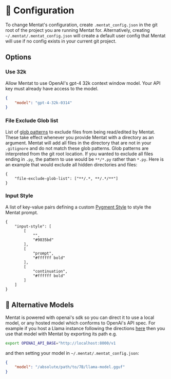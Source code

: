# 🔧 Configuration

To change Mentat's configuration, create `.mentat_config.json` in the git root of the project you are running Mentat for. Alternatively, creating `~/.mentat/.mentat_config.json` will create a default user config that Mentat will use if no config exists in your current git project.

## Options

### Use 32k
Allow Mentat to use OpenAI's gpt-4 32k context window model. Your API key must already have access to the model.
```json
{
    "model": "gpt-4-32k-0314"
}
```

### File Exclude Glob list
List of [glob patterns](https://docs.python.org/3/library/glob.html) to exclude files from being read/edited by Mentat. These take effect whenever you provide Mentat with a directory as an argument. Mentat will add all files in the directory that are not in your `.gitignore` and do not match these glob patterns. Glob patterns are interpreted from the git root location. If you wanted to exclude all files ending in `.py`, the pattern to use would be `**/*.py` rather than `*.py`. Here is an example that would exclude all hidden directories and files:
```
{
    "file-exclude-glob-list": ["**/.*, **/.*/**"]
}
```

### Input Style
A list of key-value pairs defining a custom [Pygment Style](https://pygments.org/docs/styledevelopment/) to style the Mentat prompt.
```
{
    "input-style": [
        [
            "",
            "#9835bd"
        ],
        [
            "prompt",
            "#ffffff bold"
        ],
        [
            "continuation",
            "#ffffff bold"
        ]
    ]
}
```

## 🦙 Alternative Models

Mentat is powered with openai's sdk so you can direct it to use a local model, or any hosted model which conforms to OpenAi's API spec. For example if you host a Llama instance following the directions [here](https://github.com/abetlen/llama-cpp-python#web-server) then you use that model with Mentat by exporting its path e.g.
```bash
export OPENAI_API_BASE="http://localhost:8000/v1
```
and then setting your model in `~/.mentat/.mentat_config.json`:
```json
{
    "model": "/absolute/path/to/7B/llama-model.gguf"
}
```
